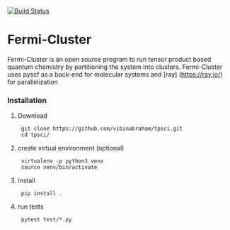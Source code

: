 [![Build Status](https://travis-ci.com/vibinabraham/tpsci.svg?token=xQgyGGx6x2UXYitmpAwa&branch=master)](https://travis-ci.com/vibinabraham/tpsci)

# Fermi-Cluster 
Fermi-Cluster is an open source program to run tensor product based quantum chemistry by partitioning the system into clusters. 
Fermi-Cluster uses pyscf as a back-end for molecular systems and [ray] (https://ray.io/) for parallelization

### Installation
1. Download
    
        git clone https://github.com/vibinabraham/tpsci.git
        cd tpsci/

2. create virtual environment (optional)
         
        virtualenv -p python3 venv
        source venv/bin/activate

3. Install

        pip install .

4. run tests
    
        pytest test/*.py
